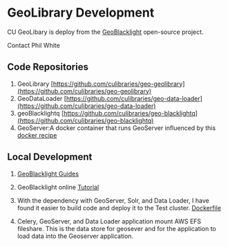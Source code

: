 # GeoLibrary Development

CU GeoLibary is deploy from the [GeoBlacklight](https://geoblacklight.org/) open-source project. 

Contact Phil White

## Code Repositories

1. GeoLibrary [https://github.com/culibraries/geo-geolibrary](https://github.com/culibraries/geo-geolibrary)
2. GeoDataLoader [https://github.com/culibraries/geo-data-loader](https://github.com/culibraries/geo-data-loader)
3. geoBlacklightq [https://github.com/culibraries/geo-blacklightq](https://github.com/culibraries/geo-blacklightq)
4. GeoServer:A docker container that runs GeoServer influenced by this [docker recipe](https://github.com/eliotjordan/docker-geoserver/blob/master/Dockerfile)

## Local Development

1. [GeoBlacklight Guides](https://geoblacklight.org/guides.html)
1. GeoBlacklight online [Tutorial](https://geoblacklight.org/tutorials.html)
1. With the dependency with GeoServer, Solr, and Data Loader, I have found it easier to build code and deploy it to the Test cluster. [Dockerfile](https://github.com/culibraries/geo-geolibrary/blob/master/Dockerfile)

1. Celery, GeoServer,  and Data Loader application mount AWS EFS fileshare. This is the data store for geosever and for the application to load data into the Geoserver application.

